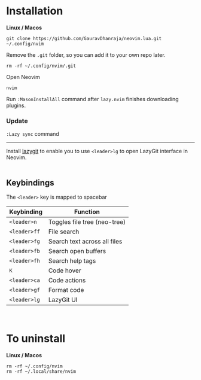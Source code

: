 # Installation

**Linux / Macos**
```
git clone https://github.com/GauravDhanraja/neovim.lua.git ~/.config/nvim
```

Remove the `.git` folder, so you can add it to your own repo later.
```
rm -rf ~/.config/nvim/.git
```

Open Neovim
```
nvim
```
Run `:MasonInstallAll` command after `lazy.nvim` finishes downloading plugins. <br />

### Update
`:Lazy sync` command

---

Install [lazygit](https://github.com/jesseduffield/lazygit) to enable you to use `<leader>lg` to open LazyGit interface in Neovim. <br />
<br />

## Keybindings

The `<leader>` key is mapped to spacebar <br />

| Keybinding 	| Function                     	|
|------------	|------------------------------	|
| `<leader>n`  	| Toggles file tree (neo-tree) 	|
| `<leader>ff` 	| File search                  	|
| `<leader>fg` 	| Search text across all files 	|
| `<leader>fb` 	| Search open buffers          	|
| `<leader>fh` 	| Search help tags             	|
| `K`        	| Code hover                   	|
| `<leader>ca` 	| Code actions                 	|
| `<leader>gf` 	| Format code                  	|
| `<leader>lg` 	| LazyGit UI                  	|

<br />

# To uninstall

**Linux / Macos**
```
rm -rf ~/.config/nvim
rm -rf ~/.local/share/nvim
```
